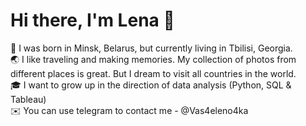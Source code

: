 # Hi there, I'm Lena 👋
📍 I was born in Minsk, Belarus, but currently living in Tbilisi, Georgia.  
🌏 I like traveling and making memories. My collection of photos from different places is great. But I dream to visit all countries in the world.  
🎓 I want to grow up in the direction of data analysis (Python, SQL & Tableau)  
✉️ You can use telegram to contact me - @Vas4eleno4ka  